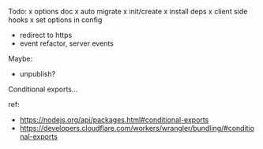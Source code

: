 Todo:
x options doc
x auto migrate
x init/create
  x install deps
x client side hooks
x set options in config
- redirect to https
- event refactor, server events

Maybe:
- unpublish?

Conditional exports...

ref: 
- https://nodejs.org/api/packages.html#conditional-exports
- https://developers.cloudflare.com/workers/wrangler/bundling/#conditional-exports

